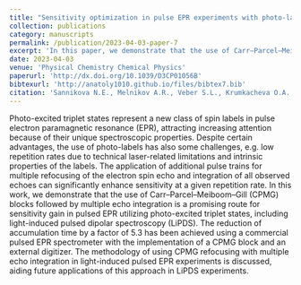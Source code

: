 ```yaml
---
title: "Sensitivity optimization in pulse EPR experiments with photo-labels by multiple-echo-integrated dynamical decoupling"
collection: publications
category: manuscripts
permalink: /publication/2023-04-03-paper-7
excerpt: 'In this paper, we demonstrate that the use of Carr–Parcel–Meiboom–Gill blocks followed by multiple echo integration is a promising route for sensitivity gain in pulsed EPR utilizing photo-excited triplet states'
date: 2023-04-03
venue: 'Physical Chemistry Chemical Physics'
paperurl: 'http://dx.doi.org/10.1039/D3CP01056B'
bibtexurl: 'http://anatoly1010.github.io/files/bibtex7.bib'
citation: 'Sannikova N.E., Melnikov A.R., Veber S.L., Krumkacheva O.A., Fedin M.V. &quot;Sensitivity optimization in pulse EPR experiments with photo-labels by multiple-echo-integrated dynamical decoupling.&quot; <i>Phys. Chem. Chem. Phys.</i> 2023. 25(17). P. 11971-11980.'
---
```

Photo-excited triplet states represent a new class of spin labels in pulse electron paramagnetic resonance (EPR), attracting increasing attention because of their unique spectroscopic properties. Despite certain advantages, the use of photo-labels has also some challenges, e.g. low repetition rates due to technical laser-related limitations and intrinsic properties of the labels. The application of additional pulse trains for multiple refocusing of the electron spin echo and integration of all observed echoes can significantly enhance sensitivity at a given repetition rate. In this work, we demonstrate that the use of Carr–Parcel–Meiboom–Gill (CPMG) blocks followed by multiple echo integration is a promising route for sensitivity gain in pulsed EPR utilizing photo-excited triplet states, including light-induced pulsed dipolar spectroscopy (LiPDS). The reduction of accumulation time by a factor of 5.3 has been achieved using a commercial pulsed EPR spectrometer with the implementation of a CPMG block and an external digitizer. The methodology of using CPMG refocusing with multiple echo integration in light-induced pulsed EPR experiments is discussed, aiding future applications of this approach in LiPDS experiments.